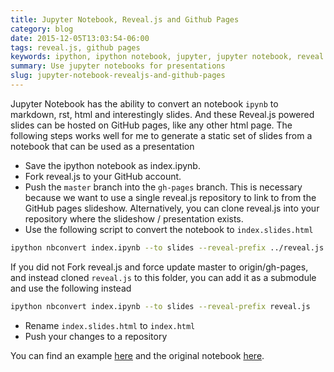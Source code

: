 ```yaml
---
title: Jupyter Notebook, Reveal.js and Github Pages
category: blog
date: 2015-12-05T13:03:54-06:00
tags: reveal.js, github pages
keywords: ipython, ipython notebook, jupyter, jupyter notebook, reveal.js, github pages, presentations
summary: Use jupyter notebooks for presentations
slug: jupyter-notebook-revealjs-and-github-pages
---
```


Jupyter Notebook has the ability to convert an notebook `ipynb` to markdown, rst, html and interestingly slides.
And these Reveal.js powered slides can be hosted on GitHub pages, like any other html page.
The following steps works well for me to generate a static set of slides from a notebook that can be used as a presentation

* Save the ipython notebook as index.ipynb.
* Fork reveal.js to your GitHub account.
* Push the `master` branch into the `gh-pages` branch. This is necessary because we want to use a single reveal.js repository to link to from the GitHub pages slideshow. Alternatively, you can clone reveal.js into your repository where the slideshow / presentation exists.
* Use the following script to convert the notebook to `index.slides.html`

```bash
ipython nbconvert index.ipynb --to slides --reveal-prefix ../reveal.js
```

If you did not Fork reveal.js and force update master to origin/gh-pages, and instead cloned `reveal.js` to this folder, you can add it as a submodule and use the following instead

```bash
ipython nbconvert index.ipynb --to slides --reveal-prefix reveal.js
```

* Rename `index.slides.html` to `index.html`
* Push your changes to a repository

You can find an example [here](https://kdheepak.com/jupyter-notebook) and the original notebook [here](https://github.com/kdheepak/jupyter-notebook).
